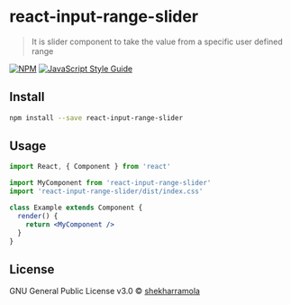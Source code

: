 # react-input-range-slider

> It is slider component to take the value from a specific user defined range

[![NPM](https://img.shields.io/npm/v/react-input-range-slider.svg)](https://www.npmjs.com/package/react-input-range-slider) [![JavaScript Style Guide](https://img.shields.io/badge/code_style-standard-brightgreen.svg)](https://standardjs.com)

## Install

```bash
npm install --save react-input-range-slider
```

## Usage

```jsx
import React, { Component } from 'react'

import MyComponent from 'react-input-range-slider'
import 'react-input-range-slider/dist/index.css'

class Example extends Component {
  render() {
    return <MyComponent />
  }
}
```

## License

GNU General Public License v3.0 © [shekharramola](https://github.com/shekharramola)
